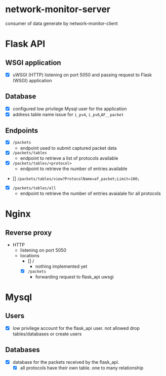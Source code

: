 # network-monitor-server
consumer of data generate by network-monitor-client

# Flask API

## WSGI application
- [x] uWSGI (HTTP) listening on port 5050 and passing request to Flask (WSGI) application

## Database
- [x] configured low privilege Mysql user for the application
- [x] address table name issue for `i_pv4`, `i_pv6`,`AF__packet` 
## Endpoints
- [x] `/packets`
  - endpoint used to submit captured packet data
- [x] `/packets/tables`
  - endpoint to retrieve a list of protocols available
- [x] `/packets/tables/<protocol>`
  - endpoint to retrieve the number of entries available
- [] `/packets/tables/view?ProtocolName=af_packet;Limit=100;`
- [x] `/packets/tables/all`
  - endpoint to retrieve the number of entries avaialale for all protocols


# Nginx
## Reverse proxy
- HTTP
  - listening on port 5050
  - locations
    - [] /
      - nothing implemented yet
    - [x] `/packets` 
      - forwarding request to flask_api uwsgi


# Mysql

## Users
- [x] low privilege account for the flask_api user. not allowed drop tables/databases or create users  

## Databases
- [x] database for the packets received by the flask_api.
  - [x] all protocols have their own table. one to many relationship 